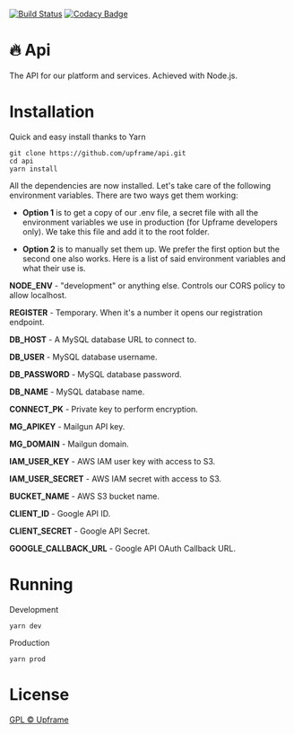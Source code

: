 [![Build Status](https://travis-ci.com/upframe/api.svg?branch=master)](https://travis-ci.com/upframe/api)
[![Codacy Badge](https://api.codacy.com/project/badge/Grade/4e8c21bef65d479990a8aa8219976218)](https://www.codacy.com/app/Upframe/api?utm_source=github.com&amp;utm_medium=referral&amp;utm_content=upframe/api&amp;utm_campaign=Badge_Grade)

# 🔥 Api
The API for our platform and services. Achieved with Node.js.

# Installation

Quick and easy install thanks to Yarn

```
git clone https://github.com/upframe/api.git
cd api
yarn install
```

All the dependencies are now installed. Let's take care of the following environment variables. There are two ways get them working:


- **Option 1** is to get a copy of our .env file, a secret file with all the environment variables we use in production (for Upframe developers only). We take this file and add it to the root folder. 

- **Option 2** is to manually set them up. We prefer the first option but the second one also works. Here is a list of said environment variables and what their use is.

**NODE_ENV** - "development" or anything else. Controls our CORS policy to allow localhost.

**REGISTER** - Temporary. When it's a number it opens our registration endpoint. 

**DB_HOST** - A MySQL database URL to connect to. 

**DB_USER** - MySQL database username. 

**DB_PASSWORD** - MySQL database password. 

**DB_NAME** - MySQL database name. 

**CONNECT_PK** - Private key to perform encryption. 

**MG_APIKEY** - Mailgun API key. 

**MG_DOMAIN** - Mailgun domain. 

**IAM_USER_KEY** - AWS IAM user key with access to S3. 

**IAM_USER_SECRET** - AWS IAM secret with access to S3. 

**BUCKET_NAME** - AWS S3 bucket name. 

**CLIENT_ID** - Google API ID. 

**CLIENT_SECRET** - Google API Secret. 

**GOOGLE_CALLBACK_URL** - Google API OAuth Callback URL. 


# Running

Development

```
yarn dev
```

Production

```
yarn prod
```

# License

[GPL © Upframe](../master/LICENSE)
